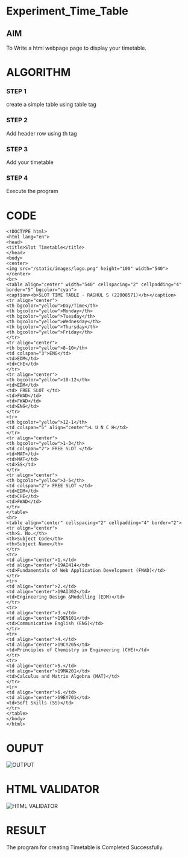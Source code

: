 # Experiment_Time_Table

## AIM

To Write a html webpage page to display your timetable.

# ALGORITHM
### STEP 1

create a simple table using table tag
### STEP 2

Add header row using th tag
### STEP 3

Add your timetable
### STEP 4

Execute the program

# CODE
```
<!DOCTYPE html>
<html lang="en">
<head>
<title>Slot Timetable</title>
</head>
<body>
<center>
<img src="/static/images/logo.png" height="100" width="540">
</center>
<br>
<table align="center" width="540" cellspacing="2" cellpadding="4" border="5" bgcolor="cyan">
<caption><b>SLOT TIME TABLE - RAGHUL S (22008571)</b></caption>
<tr align="center">
<th bgcolor="yellow">Day/Time</th>
<th bgcolor="yellow">Monday</th>
<th bgcolor="yellow">Tuesday</th>
<th bgcolor="yellow">Wednesday</th>
<th bgcolor="yellow">Thursday</th>
<th bgcolor="yellow">Friday</th>
</tr>
<tr align="center">
<th bgcolor="yellow">8-10</th>
<td colspan="3">ENG</td>
<td>EDM</td>
<td>CHE</td>
</tr>
<tr align="center">
<th bgcolor="yellow">10-12</th>
<td>EDM</td>
<td> FREE SLOT </td>
<td>FWAD</td>
<td>FWAD</td>
<td>ENG</td>
</tr>
<tr>
<th bgcolor="yellow">12-1</th>
<td colspan="5" align="center">L U N C H</td>
</tr>
<tr align="center">
<th bgcolor="yellow">1-3</th>
<td colspan="2"> FREE SLOT </td>
<td>MAT</td>
<td>MAT</td>
<td>SS</td>
</tr>
<tr align="center">
<th bgcolor="yellow">3-5</th>
<td colspan="2"> FREE SLOT </td>
<td>EDM</td>
<td>CHE</td>
<td>FWAD</td>
</tr>
</table>
<br>
<table align="center" cellspacing="2" cellpadding="4" border="2">
<tr align="center">
<th>S. No.</th>
<th>Subject Code</th>
<th>Subject Name</th>
</tr>
<tr>
<td align="center">1.</td>
<td align="center">19AI414</td>
<td>Fundamentals of Web Application Development (FWAD)</td>
</tr>
<tr>
<td align="center">2.</td>
<td align="center">19AI302</td>
<td>Engineering Design &Modelling (EDM)</td>
</tr>
<tr>
<td align="center">3.</td>
<td align="center">19EN101</td>
<td>Communicative English (ENG)</td>
</tr>
<tr>
<td align="center">4.</td>
<td align="center">19CY205</td>
<td>Principles of Chemistry in Engineering (CHE)</td>
</tr>
<tr>
<td align="center">5.</td>
<td align="center">19MA201</td>
<td>Calculus and Matrix Algebra (MAT)</td>
</tr>
<tr>
<td align="center">6.</td>
<td align="center">19EY701</td>
<td>Soft Skills (SS)</td>
</tr>
</table>
</body>
</html>
```

# OUPUT
![OUTPUT](http://raghul.s.student.saveetha.in:8000/static/images/output.png?raw=true)


# HTML VALIDATOR
![HTML VALIDATOR](http://raghul.s.student.saveetha.in:8000/static/images/validhtml.png?raw=true)


# RESULT
The program for creating Timetable is Completed Successfully.
